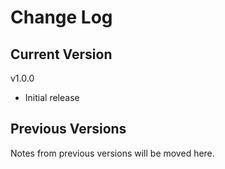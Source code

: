 # Change Log

## Current Version

v1.0.0

- Initial release

## Previous Versions

Notes from previous versions will be moved here.